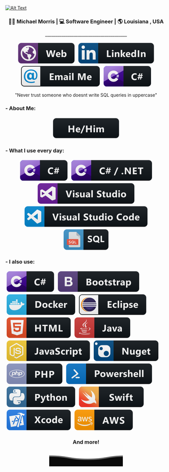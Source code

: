 [![Alt Text](https://raw.githubusercontent.com/mmorr33225/mmorr33225/main/GitHubGIF_optimized.gif)](https://morrismichael.com)


<div align="center">
<h3> 👨‍💻 Michael Morris | 💻 Software Engineer | 🌎 Louisiana , USA </h3>
</div>
<p align="center">
  ________________________________________
</p>
<p align="center">
<img src="https://raw.githubusercontent.com/mmorr33225/mmorr33225/main/Badge_svg/web.svg" alt="" style="vertical-align:top; margin:4px">
<img src="https://raw.githubusercontent.com/mmorr33225/mmorr33225/main/Badge_svg/linkedin.svg" alt="" style="vertical-align:top; margin:4px">
<img src="https://raw.githubusercontent.com/mmorr33225/mmorr33225/main/Badge_svg/email_me.svg" alt="" style="vertical-align:top; margin:4px">
<img src="https://raw.githubusercontent.com/mmorr33225/mmorr33225/main/Badge_svg/csharp.svg" alt="" style="vertical-align:top; margin:4px">
</p>


<p align="center"> "Never trust someone who doesnt write SQL queries in uppercase"
  </p>
  
### - About Me:

<p align="center">
<img src="https://raw.githubusercontent.com/mmorr33225/mmorr33225/main/Badge_svg/hehim.svg" alt="" style="vertical-align:top; margin:4px">
</p>



### - What I use every day:

<p align="center">
  <img src="https://raw.githubusercontent.com/mmorr33225/mmorr33225/main/Badge_svg/csharp.svg" alt="" style="vertical-align:top; margin:4px">
  <img src="https://raw.githubusercontent.com/mmorr33225/mmorr33225/main/Badge_svg/csharp_dotnet.svg" alt="" style="vertical-align:top; margin:4px">   
  <img src="https://raw.githubusercontent.com/mmorr33225/mmorr33225/main/Badge_svg/visualstudio.svg" alt="js" style="vertical-align:top; margin:4px">
  <img src="https://raw.githubusercontent.com/mmorr33225/mmorr33225/main/Badge_svg/visualstudio_code.svg" alt="" style="vertical-align:top; margin:4px">
  <img src="https://raw.githubusercontent.com/mmorr33225/mmorr33225/main/Badge_svg/sql.svg" alt="" style="vertical-align:top; margin:4px">
</p>



### - I also use:
<p align="left">
<img src="https://raw.githubusercontent.com/mmorr33225/mmorr33225/main/Badge_svg/csharp.svg" alt="" style="vertical-align:top; margin:4px">
<img src="https://raw.githubusercontent.com/mmorr33225/mmorr33225/main/Badge_svg/bootstrap.svg" alt="" style="vertical-align:top; margin:4px">
<img src="https://raw.githubusercontent.com/mmorr33225/mmorr33225/main/Badge_svg/docker.svg" alt="" style="vertical-align:top; margin:4px">
<img src="https://raw.githubusercontent.com/mmorr33225/mmorr33225/main/Badge_svg/eclipse.svg" alt="" style="vertical-align:top; margin:4px">
<img src="https://raw.githubusercontent.com/mmorr33225/mmorr33225/main/Badge_svg/html.svg" alt="" style="vertical-align:top; margin:4px">
<img src="https://raw.githubusercontent.com/mmorr33225/mmorr33225/main/Badge_svg/java.svg" alt="" style="vertical-align:top; margin:4px">
<img src="https://raw.githubusercontent.com/mmorr33225/mmorr33225/main/Badge_svg/js.svg" alt="" style="vertical-align:top; margin:4px">
<img src="https://raw.githubusercontent.com/mmorr33225/mmorr33225/main/Badge_svg/nuget.svg" alt="" style="vertical-align:top; margin:4px">
<img src="https://raw.githubusercontent.com/mmorr33225/mmorr33225/main/Badge_svg/php.svg" alt="" style="vertical-align:top; margin:4px">
<img src="https://raw.githubusercontent.com/mmorr33225/mmorr33225/main/Badge_svg/powershell.svg" alt="" style="vertical-align:top; margin:4px">
  <img src="https://raw.githubusercontent.com/mmorr33225/mmorr33225/main/Badge_svg/python.svg" alt="" style="vertical-align:top; margin:4px">
  <img src="https://raw.githubusercontent.com/mmorr33225/mmorr33225/main/Badge_svg/swift.svg" alt="" style="vertical-align:top; margin:4px">
  <img src="https://raw.githubusercontent.com/mmorr33225/mmorr33225/main/Badge_svg/xcode.svg" alt="" style="vertical-align:top; margin:4px">
  <img src="https://raw.githubusercontent.com/mmorr33225/mmorr33225/main/Badge_svg/aws.svg" alt="" style="vertical-align:top; margin:4px">
  <img src="https://raw.githubusercontent.com/mmorr33225/mmorr33225/main/Badge_svg/office365.svg" alt="" style="vertical-align:top; margin:4px">
  
</p>
<h3 align="center">And more!</h3>



<p align="center">
        <img src="https://raw.githubusercontent.com/mmorr33225/mmorr33225/main/Badge_svg/Bottom.svg" alt="" />

</p>
